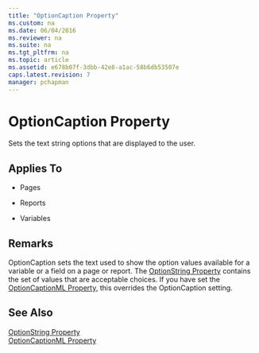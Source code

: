 ```yaml
---
title: "OptionCaption Property"
ms.custom: na
ms.date: 06/04/2016
ms.reviewer: na
ms.suite: na
ms.tgt_pltfrm: na
ms.topic: article
ms.assetid: e678b07f-3dbb-42e8-a1ac-58b6db53507e
caps.latest.revision: 7
manager: pchapman
---
```

# OptionCaption Property
Sets the text string options that are displayed to the user.  
  
## Applies To  
  
-   Pages  
  
-   Reports  
  
-   Variables  
  
## Remarks  
 OptionCaption sets the text used to show the option values available for a variable or a field on a page or report. The [OptionString Property](OptionString-Property.md) contains the set of values that are acceptable choices. If you have set the [OptionCaptionML Property](OptionCaptionML-Property.md), this overrides the OptionCaption setting.  
  
## See Also  
 [OptionString Property](OptionString-Property.md)   
 [OptionCaptionML Property](OptionCaptionML-Property.md)